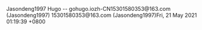   
<rss xmlns:atom="http://www.w3.org/2005/Atom" version="2.0">
    <channel>
        <title>Jasondeng1997</title>
        <description>Jasondeng1997</description>
        <generator>Hugo -- gohugo.io</generator><language>zh-CN</language><managingEditor>15301580353@163.com (Jasondeng1997)</managingEditor>
            <webMaster>15301580353@163.com (Jasondeng1997)</webMaster><lastBuildDate>Fri, 21 May 2021 01:19:39 &#43;0800</lastBuildDate>
 
</rss>
